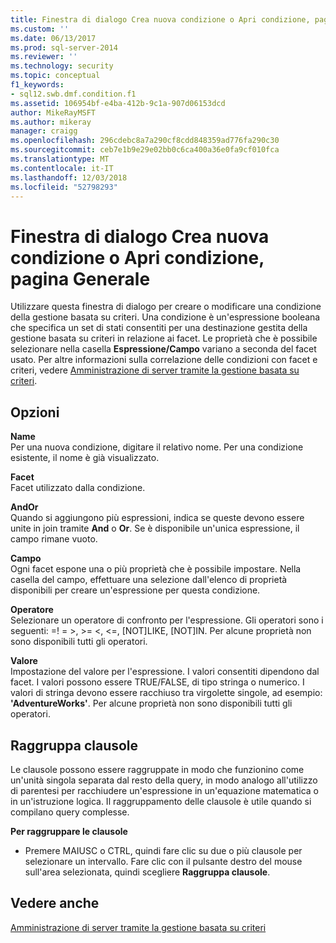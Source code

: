 ```yaml
---
title: Finestra di dialogo Crea nuova condizione o Apri condizione, pagina Generale | Microsoft Docs
ms.custom: ''
ms.date: 06/13/2017
ms.prod: sql-server-2014
ms.reviewer: ''
ms.technology: security
ms.topic: conceptual
f1_keywords:
- sql12.swb.dmf.condition.f1
ms.assetid: 106954bf-e4ba-412b-9c1a-907d06153dcd
author: MikeRayMSFT
ms.author: mikeray
manager: craigg
ms.openlocfilehash: 296cdebc8a7a290cf8cdd848359ad776fa290c30
ms.sourcegitcommit: ceb7e1b9e29e02bb0c6ca400a36e0fa9cf010fca
ms.translationtype: MT
ms.contentlocale: it-IT
ms.lasthandoff: 12/03/2018
ms.locfileid: "52798293"
---
```

# <a name="create-new-condition-or-open-condition-dialog-box-general-page"></a>Finestra di dialogo Crea nuova condizione o Apri condizione, pagina Generale
  Utilizzare questa finestra di dialogo per creare o modificare una condizione della gestione basata su criteri. Una condizione è un'espressione booleana che specifica un set di stati consentiti per una destinazione gestita della gestione basata su criteri in relazione ai facet. Le proprietà che è possibile selezionare nella casella **Espressione/Campo** variano a seconda del facet usato. Per altre informazioni sulla correlazione delle condizioni con facet e criteri, vedere [Amministrazione di server tramite la gestione basata su criteri](administer-servers-by-using-policy-based-management.md).  
  
## <a name="options"></a>Opzioni  
 **Name**  
 Per una nuova condizione, digitare il relativo nome. Per una condizione esistente, il nome è già visualizzato.  
  
 **Facet**  
 Facet utilizzato dalla condizione.  
  
 **AndOr**  
 Quando si aggiungono più espressioni, indica se queste devono essere unite in join tramite **And** o **Or**. Se è disponibile un'unica espressione, il campo rimane vuoto.  
  
 **Campo**  
 Ogni facet espone una o più proprietà che è possibile impostare. Nella casella del campo, effettuare una selezione dall'elenco di proprietà disponibili per creare un'espressione per questa condizione.  
  
 **Operatore**  
 Selezionare un operatore di confronto per l'espressione. Gli operatori sono i seguenti: =! = >, >= <, <=, [NOT]LIKE, [NOT]IN. Per alcune proprietà non sono disponibili tutti gli operatori.  
  
 **Valore**  
 Impostazione del valore per l'espressione. I valori consentiti dipendono dal facet. I valori possono essere TRUE/FALSE, di tipo stringa o numerico. I valori di stringa devono essere racchiuso tra virgolette singole, ad esempio: **'AdventureWorks'**. Per alcune proprietà non sono disponibili tutti gli operatori.  
  
## <a name="group-clauses"></a>Raggruppa clausole  
 Le clausole possono essere raggruppate in modo che funzionino come un'unità singola separata dal resto della query, in modo analogo all'utilizzo di parentesi per racchiudere un'espressione in un'equazione matematica o in un'istruzione logica. Il raggruppamento delle clausole è utile quando si compilano query complesse.  
  
 **Per raggruppare le clausole**  
  
-   Premere MAIUSC o CTRL, quindi fare clic su due o più clausole per selezionare un intervallo. Fare clic con il pulsante destro del mouse sull'area selezionata, quindi scegliere **Raggruppa clausole**.  
  
## <a name="see-also"></a>Vedere anche  
 [Amministrazione di server tramite la gestione basata su criteri](administer-servers-by-using-policy-based-management.md)  
  
  
